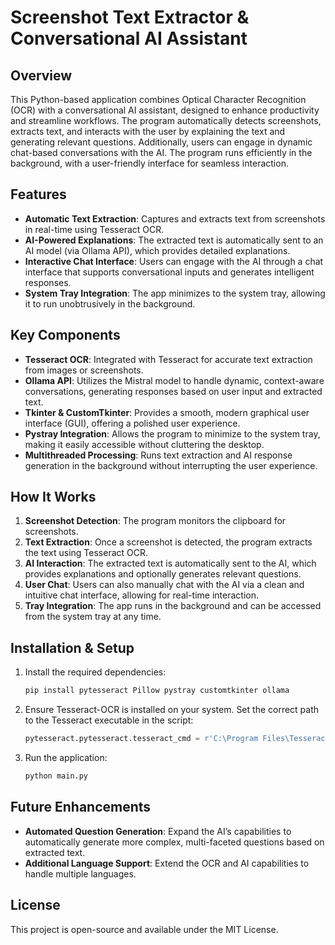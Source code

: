 
# Screenshot Text Extractor & Conversational AI Assistant

## Overview
This Python-based application combines Optical Character Recognition (OCR) with a conversational AI assistant, designed to enhance productivity and streamline workflows. The program automatically detects screenshots, extracts text, and interacts with the user by explaining the text and generating relevant questions. Additionally, users can engage in dynamic chat-based conversations with the AI. The program runs efficiently in the background, with a user-friendly interface for seamless interaction.

## Features
- **Automatic Text Extraction**: Captures and extracts text from screenshots in real-time using Tesseract OCR.
- **AI-Powered Explanations**: The extracted text is automatically sent to an AI model (via Ollama API), which provides detailed explanations.
- **Interactive Chat Interface**: Users can engage with the AI through a chat interface that supports conversational inputs and generates intelligent responses.
- **System Tray Integration**: The app minimizes to the system tray, allowing it to run unobtrusively in the background.

## Key Components
- **Tesseract OCR**: Integrated with Tesseract for accurate text extraction from images or screenshots.
- **Ollama API**: Utilizes the Mistral model to handle dynamic, context-aware conversations, generating responses based on user input and extracted text.
- **Tkinter & CustomTkinter**: Provides a smooth, modern graphical user interface (GUI), offering a polished user experience.
- **Pystray Integration**: Allows the program to minimize to the system tray, making it easily accessible without cluttering the desktop.
- **Multithreaded Processing**: Runs text extraction and AI response generation in the background without interrupting the user experience.

## How It Works
1. **Screenshot Detection**: The program monitors the clipboard for screenshots.
2. **Text Extraction**: Once a screenshot is detected, the program extracts the text using Tesseract OCR.
3. **AI Interaction**: The extracted text is automatically sent to the AI, which provides explanations and optionally generates relevant questions.
4. **User Chat**: Users can also manually chat with the AI via a clean and intuitive chat interface, allowing for real-time interaction.
5. **Tray Integration**: The app runs in the background and can be accessed from the system tray at any time.

## Installation & Setup
1. Install the required dependencies:
   ```bash
   pip install pytesseract Pillow pystray customtkinter ollama
   ```
2. Ensure Tesseract-OCR is installed on your system. Set the correct path to the Tesseract executable in the script:
   ```python
   pytesseract.pytesseract.tesseract_cmd = r'C:\Program Files\Tesseract-OCR\tesseract.exe'
   ```
3. Run the application:
   ```bash
   python main.py
   ```

## Future Enhancements
- **Automated Question Generation**: Expand the AI’s capabilities to automatically generate more complex, multi-faceted questions based on extracted text.
- **Additional Language Support**: Extend the OCR and AI capabilities to handle multiple languages.

## License
This project is open-source and available under the MIT License.
